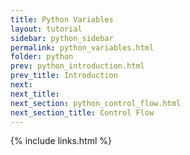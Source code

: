 ```yaml
---
title: Python Variables
layout: tutorial
sidebar: python_sidebar
permalink: python_variables.html
folder: python
prev: python_introduction.html
prev_title: Introduction
next: 
next_title:
next_section: python_control_flow.html
next_section_title: Control Flow
---
```



{% include links.html %}